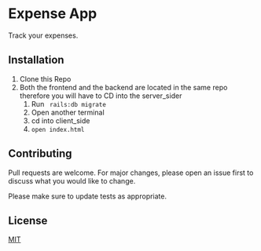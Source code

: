 # Expense App

Track your expenses.

## Installation

1. Clone this Repo 
2. Both the frontend and the backend are located in the same repo therefore you will have to CD into the server_sider 
    1. Run ``` rails:db migrate```
    2. Open another terminal 
    3. cd into client_side 
    4.  ``` open index.html ```


## Contributing
Pull requests are welcome. For major changes, please open an issue first to discuss what you would like to change.

Please make sure to update tests as appropriate.

## License
[MIT](https://choosealicense.com/licenses/mit/)